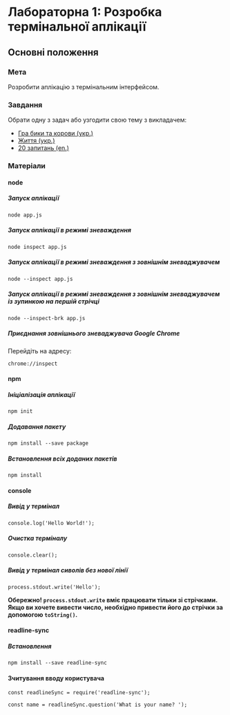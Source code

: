 # Лабораторна 1: Розробка термінальної аплікації

## Основні положення

### Мета
Розробити аплікацію з термінальним інтерфейсом.

### Завдання
Обрати одну з задач або узгодити свою тему з викладачем:
- [Гра бики та корови (укр.)](https://uk.wikipedia.org/wiki/%D0%91%D0%B8%D0%BA%D0%B8_%D1%82%D0%B0_%D0%BA%D0%BE%D1%80%D0%BE%D0%B2%D0%B8)
- [Життя (укр.)](https://uk.wikipedia.org/wiki/%D0%96%D0%B8%D1%82%D1%82%D1%8F_%28%D0%B3%D1%80%D0%B0%29)
- [20 запитань (en.)](https://en.wikipedia.org/wiki/20Q)

### Матеріали

#### node

##### Запуск аплікації
```
node app.js
```

##### Запуск аплікації в режимі зневаждення
```
node inspect app.js
```

##### Запуск аплікації в режимі зневаждення з зовнішнім зневаджувачем
```
node --inspect app.js
```

##### Запуск аплікації в режимі зневаждення з зовнішнім зневаджувачем із зупинкою на першій стрічці
```
node --inspect-brk app.js
```

##### Приєднання зовнішнього зневаджувача Google Chrome
Перейдіть на адресу:
```
chrome://inspect
```

#### npm

##### Ініціалізація аплікації
```
npm init
```

##### Додавання пакету
```
npm install --save package
```

##### Встановлення всіх доданих пакетів
```
npm install
```

#### console

##### Вивід у термінал
```
console.log('Hello World!');
```

##### Очистка терміналу
```
console.clear();
```

##### Вивід у термінал сиволів без нової лінії
```
process.stdout.write('Hello');
```
**Обережно! `process.stdout.write` вміє працювати тільки зі стрічками. Якщо ви хочете вивести число, необхідно привести його до стрічки за допомогою `toString()`.**

#### readline-sync

##### Встановлення
```
npm install --save readline-sync
```

#### Зчитування вводу користувача
```
const readlineSync = require('readline-sync');

const name = readlineSync.question('What is your name? ');
```
